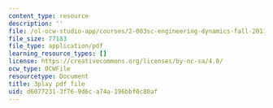 ```yaml
---
content_type: resource
description: ''
file: /ol-ocw-studio-app/courses/2-003sc-engineering-dynamics-fall-2011/d60772313f769d6ca74a196bbf0c80af_mB_rrEN_Ltc.pdf
file_size: 77183
file_type: application/pdf
learning_resource_types: []
license: https://creativecommons.org/licenses/by-nc-sa/4.0/
ocw_type: OCWFile
resourcetype: Document
title: 3play pdf file
uid: d6077231-3f76-9d6c-a74a-196bbf0c80af
---
```

